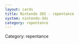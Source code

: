 ```yaml
---
layout: cards
title: Nintendo 3DS - repentance
system: nintendo-3ds
category: repentance
---
```

<div class="alert alert-secondary mb-4"><span class="i18n innerHTML-category">Category: </span><span class="i18n innerHTML-cat-repentance">repentance</span></div>
